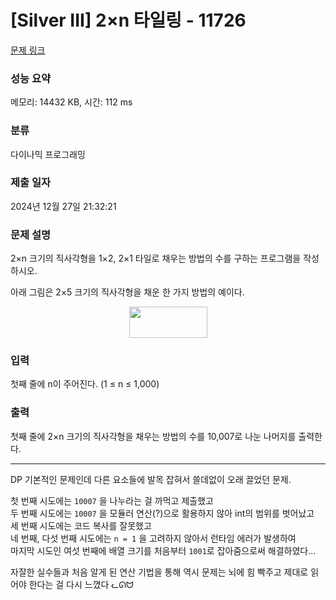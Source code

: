 # [Silver III] 2×n 타일링 - 11726 

[문제 링크](https://www.acmicpc.net/problem/11726) 

### 성능 요약

메모리: 14432 KB, 시간: 112 ms

### 분류

다이나믹 프로그래밍

### 제출 일자

2024년 12월 27일 21:32:21

### 문제 설명

<p>2×n 크기의 직사각형을 1×2, 2×1 타일로 채우는 방법의 수를 구하는 프로그램을 작성하시오.</p>

<p>아래 그림은 2×5 크기의 직사각형을 채운 한 가지 방법의 예이다.</p>

<p style="text-align: center;"><img alt="" src="https://onlinejudgeimages.s3-ap-northeast-1.amazonaws.com/problem/11726/1.png" style="height:50px; width:125px"></p>

### 입력 

 <p>첫째 줄에 n이 주어진다. (1 ≤ n ≤ 1,000)</p>

### 출력 

 <p>첫째 줄에 2×n 크기의 직사각형을 채우는 방법의 수를 10,007로 나눈 나머지를 출력한다.</p>

---
DP 기본적인 문제인데 다른 요소들에 발목 잡혀서 쓸데없이 오래 끌었던 문제.   

첫 번째 시도에는 `10007` 을 나누라는 걸 까먹고 제출했고   
두 번째 시도에는 `10007` 을 모듈러 연산(?)으로 활용하지 않아 int의 범위를 벗어났고   
세 번째 시도에는 코드 복사를 잘못했고   
네 번째, 다섯 번째 시도에는 `n = 1` 을 고려하지 않아서 런타임 에러가 발생하여   
마지막 시도인 여섯 번째에 배열 크기를 처음부터 `1001`로 잡아줌으로써 해결하였다...   

자잘한 실수들과 처음 알게 된 연산 기법을 통해 역시 문제는 뇌에 힘 빡주고 제대로 읽어야 한다는 걸 다시 느꼈다 ᓚᘏᗢ
